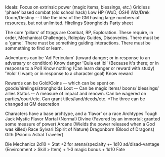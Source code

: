 Ideals:
    Focus on extrinsic power (magic items, blessings, etc.)
    Gridless 'phase' based combat (old school hack)
    Low HP (WoD, OSH)
    Wiz/Drek Doom/Destiny -- I like the idea of the GM having large numbers of resources, but not unlimited.
    Hirelings
    Strongholds
    Party sheet

The core 'pillars' of ttrpgs are Combat, RP, Exploration. These require, in order, Mechanical Challenges, Roleplay Guides, Discoveries.
There must be a 'game'.
There must be something guiding interactions.
There must be sommething to find or learn.

Adventures can be 
    'Ad Periculum' (toward danger; or in response to an adversary or condition)
        Know danger
    'Quia est ibi' (Because it's there; or in response to a PoI)
        Know nothing (Can learn danger or reward with study)
    'Volo' (I want; or in response to a character goal)
        Know reward

Rewards can be
    Gold/Coins -- which can be spent on goods/hirelings/strongholds
    Loot -- Can be magic items/ boons/ blessings/ allies
    Status -- A measure of impact and renown. Can be wagered on parties/court/etc. Can grant titles/land/deeds/etc.
    *The three can be changed at GM descretion

Characters have a base archtype, and a 'flavor' or a race
    Archtypes
        Tough
        Jack
        Mystic
    Flavor
        Mortal (Normal)
        Divine (Favored by an immortal; granted some measure of power)
        Arcane (Wields the power released when a God was killed)
    Race
        Sylvari (Spirit of Nature)
        Dragonborn (Blood of Dragons)
        Gith (Psionic Astral Traveler)

Die Mechanics
    2d10 + Stat
    +2 for arena/specialty
    +- 1d10 ad/disad-vantage (Environment > Skill > Item)
    + 1-3 magic bonus
    + 1d10 Fate
